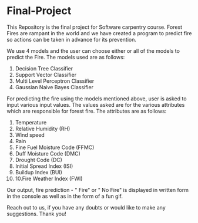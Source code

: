 # Final-Project
This Repository is the final project for Software carpentry course.
Forest Fires are rampant in the world and we have created a program to predict fire so actions can 
be taken in advance for its prevention.

We use 4 models and the user can choose either or all of the models to predict the Fire. The models
used are as follows:
1. Decision Tree Classifier
2. Support Vector Classifier                                  
3. Multi Level Perceptron Classifier                           
4. Gaussian Naive Bayes Classifier                             

For predicting the fire using the models mentioned above, user is asked to input various input values.
The values asked are for the various attributes which are responsible for forest fire. The attributes are as follows:
1. Temperature
2. Relative Humidity (RH)
3. Wind speed
4. Rain
5. Fine Fuel Moisture Code (FFMC) 
6. Duff Moisture Code (DMC) 
7. Drought Code (DC) 
8. Initial Spread Index (ISI) 
9. Buildup Index (BUI)
10. 10.Fire Weather Index (FWI)

Our output, fire prediction - " Fire" or " No Fire" is displayed in written form in the console as well as in the form of a  fun gif.

Reach out to us, if you have any doubts or would like to make any suggestions. Thank you!
